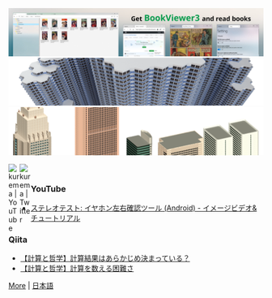 [![banner](https://raw.githubusercontent.com/kurema/kurema/master/image/banner3.jpg)](https://github.com/kurema/BookViewerApp3)  
[![banner](https://raw.githubusercontent.com/kurema/kurema/master/image/banner2.png)](https://github.com/kurema/RhinoArchitecturalLibrary)  
[![banner](https://raw.githubusercontent.com/kurema/kurema/master/image/banner1.png)](https://github.com/kurema/Models)

[<img align="left" alt="kurema | YouTube" width="22px" src="https://cdn.jsdelivr.net/npm/simple-icons@v3/icons/youtube.svg" />][youtube]
[<img align="left" alt="kurema | Twitter" width="22px" src="https://cdn.jsdelivr.net/npm/simple-icons@v3/icons/twitter.svg" />][twitter]

<br />

### YouTube
<!-- YOUTUBE:START -->
- [ステレオテスト: イヤホン左右確認ツール &lpar;Android&rpar; - イメージビデオ&amp;チュートリアル](https://www.youtube.com/watch?v=4K_icWsNJlY)
<!-- YOUTUBE:END -->

### Qiita
<!-- QIITA:START -->
- [【計算と哲学】計算結果はあらかじめ決まっている？](https://qiita.com/kurema/items/4155c2349ecb093baf14)
- [【計算と哲学】計算を数える困難さ](https://qiita.com/kurema/items/1a89043ece4abc86b16f)
<!-- QIITA:END -->

[twitter]: https://twitter.com/kurema_makoto
[youtube]: https://www.youtube.com/channel/UCRXOgsw-LUdgPSN95myPw7g

[More](https://github.com/sponsors/kurema) | [日本語](https://github.com/kurema/kurema/blob/master/introduction.ja-jp.md)

